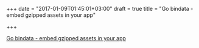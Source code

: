 +++
date = "2017-01-09T01:45:01+03:00"
draft = true
title = "Go bindata - embed gzipped assets in your app"

+++

<p><a href="https://github.com/jteeuwen/go-bindata">Go bindata - embed gzipped assets in your app</a></p>
